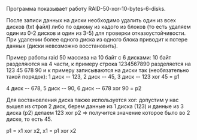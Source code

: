 Программа показывает работу RAID-50-xor-10-bytes-6-disks. 

После записи данных на диски необходимо удалить один из всех дисков (txt файл) либо по одному из кадого из блоков (то есть удаляем один из 0-2 дисков и один из 3-5) для проверки отказоустойчивости. При удалении более одного диска из одного блока приводит к потере данных (диски невозможно восстановить). 

Пример работы raid 50 массива на 10 байт с 6 дисками:
10 байт разделяются на 4 части, к примеру строка 1234567890 разделяется на 123 45 678 90
и к примеру записываются на диски так (необязательно такой порядок):
1 диск -- 123,
2 диск -- 45,
3 диск -- 123 xor 45 = p1 

4 диск -- 678,
5 диск -- 90,
6 диск -- 678 xor 90 = p2

Для востановления диска также используется xor:
допустим у нас вышел из строя 2 диск,
берем данные из 1 диска (123) и данные из 3 диска (p2)
делаем 123 xor p2 => получится значение которое было во 2 диске, то есть 45.

p1 = x1 xor x2, 
x1 = p1 xor x2
